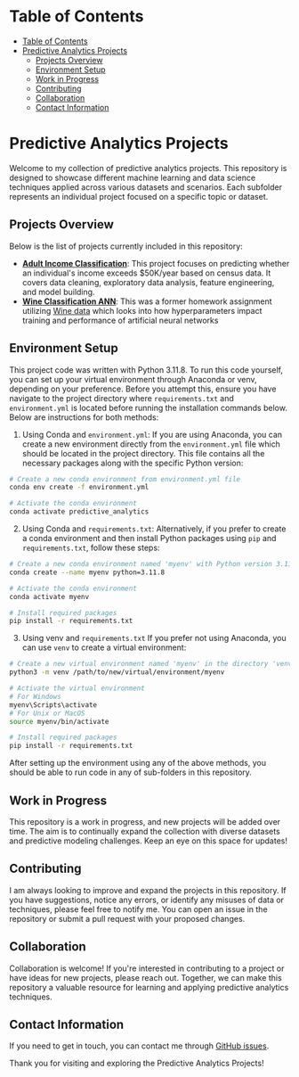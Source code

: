 # Table of Contents
- [Table of Contents](#table-of-contents)
- [Predictive Analytics Projects](#predictive-analytics-projects)
  - [Projects Overview](#projects-overview)
  - [Environment Setup](#environment-setup)
  - [Work in Progress](#work-in-progress)
  - [Contributing](#contributing)
  - [Collaboration](#collaboration)
  - [Contact Information](#contact-information)

# Predictive Analytics Projects

Welcome to my collection of predictive analytics projects. This repository is designed to showcase different machine learning and data science techniques applied across various datasets and scenarios. Each subfolder represents an individual project focused on a specific topic or dataset.

## Projects Overview

Below is the list of projects currently included in this repository:

- **[Adult Income Classification](./adult_income_classification)**: This project focuses on predicting whether an individual's income exceeds $50K/year based on census data. It covers data cleaning, exploratory data analysis, feature engineering, and model building.
- **[Wine Classification ANN](./wine_classification_ann)**: This was a former homework assignment utilizing [Wine data](https://archive.ics.uci.edu/dataset/109/wine) which looks into how hyperparameters impact training and performance of artificial neural networks

## Environment Setup

This project code was written with Python 3.11.8. To run this code yourself, you can set up your virtual environment through Anaconda or venv, depending on your preference. Before you attempt this, ensure you have navigate to the project directory where `requirements.txt` and `environment.yml` is located before running the installation commands below. Below are instructions for both methods:

1. Using Conda and `environment.yml`:
If you are using Anaconda, you can create a new environment directly from the `environment.yml` file which should be located in the project directory. This file contains all the necessary packages along with the specific Python version:
```bash
# Create a new conda environment from environment.yml file
conda env create -f environment.yml

# Activate the conda environment
conda activate predictive_analytics
```

2. Using Conda and `requirements.txt`:
Alternatively, if you prefer to create a conda environment and then install Python packages using `pip` and `requirements.txt`, follow these steps:
```bash
# Create a new conda environment named 'myenv' with Python version 3.11.8
conda create --name myenv python=3.11.8

# Activate the conda environment
conda activate myenv

# Install required packages
pip install -r requirements.txt
```

3. Using venv and `requirements.txt`
If you prefer not using Anaconda, you can use `venv` to create a virtual environment:
```bash
# Create a new virtual environment named 'myenv' in the directory 'venv'
python3 -m venv /path/to/new/virtual/environment/myenv

# Activate the virtual environment
# For Windows
myenv\Scripts\activate
# For Unix or MacOS
source myenv/bin/activate

# Install required packages
pip install -r requirements.txt
```
After setting up the environment using any of the above methods, you should be able to run code in any of sub-folders in this repository.

## Work in Progress

This repository is a work in progress, and new projects will be added over time. The aim is to continually expand the collection with diverse datasets and predictive modeling challenges. Keep an eye on this space for updates!

## Contributing

I am always looking to improve and expand the projects in this repository. If you have suggestions, notice any errors, or identify any misuses of data or techniques, please feel free to notify me. You can open an issue in the repository or submit a pull request with your proposed changes.

## Collaboration

Collaboration is welcome! If you're interested in contributing to a project or have ideas for new projects, please reach out. Together, we can make this repository a valuable resource for learning and applying predictive analytics techniques.

## Contact Information

If you need to get in touch, you can contact me through [GitHub issues](https://github.com/Danielr1312/Predictive_Analytics_Projects/issues).

Thank you for visiting and exploring the Predictive Analytics Projects!
